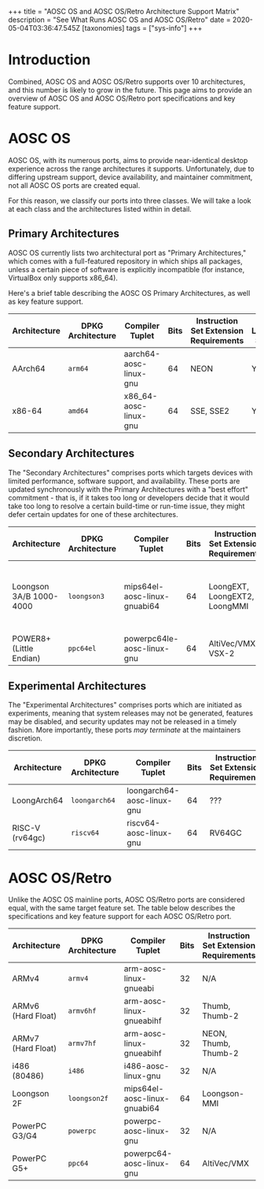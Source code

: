 +++
title = "AOSC OS and AOSC OS/Retro Architecture Support Matrix"
description = "See What Runs AOSC OS and AOSC OS/Retro"
date = 2020-05-04T03:36:47.545Z
[taxonomies]
tags = ["sys-info"]
+++

# Introduction

Combined, AOSC OS and AOSC OS/Retro supports over 10 architectures, and this
number is likely to grow in the future. This page aims to provide an overview
of AOSC OS and AOSC OS/Retro port specifications and key feature support.

# AOSC OS

AOSC OS, with its numerous ports, aims to provide near-identical desktop
experience across the range architectures it supports. Unfortunately, due to
differing upstream support, device availability, and maintainer commitment, not
all AOSC OS ports are created equal.

For this reason, we classify our ports into three classes. We will take a look
at each class and the architectures listed within in detail.

## Primary Architectures

AOSC OS currently lists two architectural port as "Primary Architectures," which
comes with a full-featured repository in which ships all packages, unless a
certain piece of software is explicitly incompatible (for instance, VirtualBox
only supports x86_64).

Here's a brief table describing the AOSC OS Primary Architectures, as well as
key feature support.

| Architecture | DPKG Architecture | Compiler Tuplet        | Bits |Instruction Set Extension Requirements | Rust Language Support | Go Language Support | Java Support | Mozilla (Firefox, Thunderbird)  |
|--------------|-------------------|------------------------|------|---------------------------------------|-----------------------|---------------------|--------------|---------------------------------|
| AArch64      | `arm64`           | aarch64-aosc-linux-gnu | 64   | NEON                                  | Yes                   | Yes                 | Yes          | Yes                             |
| x86-64       | `amd64`           | x86_64-aosc-linux-gnu  | 64   | SSE, SSE2                             | Yes                   | Yes                 | Yes          | Yes                             |

## Secondary Architectures

The "Secondary Architectures" comprises ports which targets devices with
limited performance, software support, and availability. These ports are
updated synchronously with the Primary Architectures with a "best effort"
commitment - that is, if it takes too long or developers decide that it would
take too long to resolve a certain build-time or run-time issue, they might
defer certain updates for one of these architectures.

| Architecture            | DPKG Architecture | Compiler Tuplet              | Bits | Instruction Set Extension Requirements  | Rust Language Support | Go Language Support | Java Support                                   | Mozilla (Firefox, Thunderbird) |
|-------------------------|-------------------|------------------------------|------|-----------------------------------------|-----------------------|---------------------|------------------------------------------------|--------------------------------|
| Loongson 3A/B 1000-4000 | `loongson3`       | mips64el-aosc-linux-gnuabi64 | 64   | LoongEXT, LoongEXT2, LoongMMI           | Yes, Buggy            | Yes                 | Yes (HotSpot JIT for JDK 8 only), Non-Mainline | Yes                            |
| POWER8+ (Little Endian) | `ppc64el`         | powerpc64le-aosc-linux-gnu   | 64   | AltiVec/VMX, VSX-2                      | Yes                   | Yes                 | Yes                                            | Yes (No IonMonkey JIT)         |

## Experimental Architectures

The "Experimental Architectures" comprises ports which are initiated as
experiments, meaning that system releases may not be generated, features may
be disabled, and security updates may not be released in a timely fashion.
More importantly, these ports *may terminate* at the maintainers discretion.

| Architecture    | DPKG Architecture | Compiler Tuplet            | Bits | Instruction Set Extension Requirements | Rust Language Support | Go Language Support | Java Support         | Mozilla (Firefox, Thunderbird)  |
|-----------------|-------------------|----------------------------|------|----------------------------------------|-----------------------|---------------------|----------------------|---------------------------------|
| LoongArch64     | `loongarch64`     | loongarch64-aosc-linux-gnu | 64   | ???                                    | No                    | No                  | No                   | No (?)                          |
| RISC-V (rv64gc) | `riscv64`         | riscv64-aosc-linux-gnu     | 64   | RV64GC                                 | Yes                   | Yes                 | Yes (No HotSpot JIT) | Yes (No IonMonkey JIT)          |

# AOSC OS/Retro

Unlike the AOSC OS mainline ports, AOSC OS/Retro ports are considered equal,
with the same target feature set. The table below describes the specifications
and key feature support for each AOSC OS/Retro port.

| Architecture       | DPKG Architecture | Compiler Tuplet              | Bits | Instruction Set Extension Requirements | Rust Language Support | Mozilla (Pale Moon) | Trinity Desktop Environment |
|--------------------|-------------------|------------------------------|------|----------------------------------------|-----------------------|---------------------|-----------------------------|
| ARMv4              | `armv4`           | arm-aosc-linux-gnueabi       | 32   | N/A                                    | No                    | No                  | No                          |
| ARMv6 (Hard Float) | `armv6hf`         | arm-aosc-linux-gnueabihf     | 32   | Thumb, Thumb-2                         | Yes                   | Yes                 | Yes                         |
| ARMv7 (Hard Float) | `armv7hf`         | arm-aosc-linux-gnueabihf     | 32   | NEON, Thumb, Thumb-2                   | Yes                   | Yes                 | Yes                         |
| i486 (80486)       | `i486`            | i486-aosc-linux-gnu          | 32   | N/A                                    | Yes (i686 Required)   | Yes (SSE Required)  | Yes                         |
| Loongson 2F        | `loongson2f`      | mips64el-aosc-linux-gnuabi64 | 64   | Loongson-MMI                           | Yes, Buggy            | Yes                 | Yes                         |
| PowerPC G3/G4      | `powerpc`         | powerpc-aosc-linux-gnu       | 32   | N/A                                    | Yes                   | Yes                 | Yes                         |
| PowerPC G5+        | `ppc64`           | powerpc64-aosc-linux-gnu     | 64   | AltiVec/VMX                            | Yes                   | Yes                 | Yes                         |
